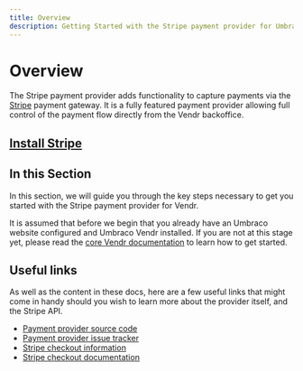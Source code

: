 ```yaml
---
title: Overview
description: Getting Started with the Stripe payment provider for Umbraco Vendr.
---
```


# Overview

The Stripe payment provider adds functionality to capture payments via the [Stripe](https://stripe.com) payment gateway. It is a fully featured payment provider allowing full control of the payment flow directly from the Vendr backoffice.

## [Install Stripe](../install-payment-providers.md)

## In this Section

In this section, we will guide you through the key steps necessary to get you started with the Stripe payment provider for Vendr.

It is assumed that before we begin that you already have an Umbraco website configured and Umbraco Vendr installed. If you are not at this stage yet, please read the [core Vendr documentation](../../../../core/) to learn how to get started.

## Useful links

As well as the content in these docs, here are a few useful links that might come in handy should you wish to learn more about the provider itself, and the Stripe API.

* [Payment provider source code](https://github.com/vendrhub/vendr-payment-provider-stripe)
* [Payment provider issue tracker](https://github.com/vendrhub/vendr-payment-provider-stripe/issues)
* [Stripe checkout information](https://stripe.com/gb/payments/checkout)
* [Stripe checkout documentation](https://stripe.com/docs/payments/checkout)
